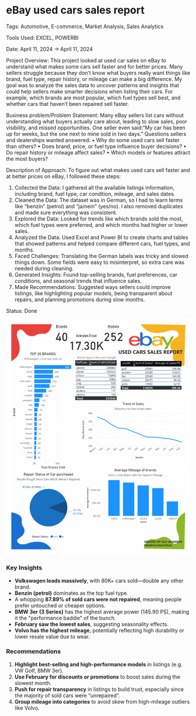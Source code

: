 # eBay used cars sales report

Tags: Automotive, E-commerce, Market Analysis, Sales Analytics

Tools Used: EXCEL, POWERBI

Date: April 11, 2024 → April 11, 2024

Project Overview: This project looked at used car sales on eBay to understand what makes some cars sell faster and for better prices. Many sellers struggle because they don’t know what buyers really want things like brand, fuel type, repair history, or mileage can make a big difference.
My goal was to analyze the sales data to uncover patterns and insights that could help sellers make smarter decisions when listing their cars. For example, which brands are most popular, which fuel types sell best, and whether cars that haven’t been repaired sell faster.

Business problem/Problem Statement: Many eBay sellers list cars without understanding what buyers actually care about, leading to slow sales, poor visibility, and missed opportunities. One seller even said:“My car has been up for weeks, but the one next to mine sold in two days.”
Questions sellers and dealerships wanted answered:
• Why do some used cars sell faster than others?
• Does brand, price, or fuel type influence buyer decisions?
• Do repair history or mileage affect sales?
• Which models or features attract the most buyers?

Description of Approach: To figure out what makes used cars sell faster and at better prices on eBay, I followed these steps:
1. Collected the Data: I gathered all the available listings information, including brand, fuel type, car condition, mileage, and sales dates.
2. Cleaned the Data: The dataset was in German, so I had to learn terms like “benzin” (petrol) and “ja/nein” (yes/no). I also removed duplicates and made sure everything was consistent.
3. Explored the Data: Looked for trends like which brands sold the most, which fuel types were preferred, and which months had higher or lower sales.
4. Analyzed the Data: Used Excel and Power BI to create charts and tables that showed patterns and helped compare different cars, fuel types, and months.
5. Faced Challenges: Translating the German labels was tricky and slowed things down. Some fields were easy to misinterpret, so extra care was needed during cleaning.
6. Generated Insights: Found top-selling brands, fuel preferences, car conditions, and seasonal trends that influence sales.
7. Made Recommendations: Suggested ways sellers could improve listings, like highlighting popular models, being transparent about repairs, and planning promotions during slow months.

Status: Done


![ebay.png](ebay.png)

### **Key Insights**

- **Volkswagen leads massively**, with 80K+ cars sold—double any other brand.
- **Benzin (petrol)** dominates as the top fuel type.
- A whopping **87.89% of sold cars were not repaired**, meaning people prefer untouched or cheaper options.
- **BMW 3er (3 Series)** has the highest average power (145.90 PS), making it the "performance baddie" of the bunch.
- **February saw the lowest sales**, suggesting seasonality effects.
- **Volvo has the highest mileage**, potentially reflecting high durability or lower resale value due to wear.

### **Recommendations**

1. **Highlight best-selling and high-performance models** in listings (e.g. VW Golf, BMW 3er).
2. **Use February for discounts or promotions** to boost sales during the slowest month.
3. **Push for repair transparency** in listings to build trust, especially since the majority of sold cars were “unrepaired”.
4. **Group mileage into categories** to avoid skew from high-mileage outliers like Volvo.
